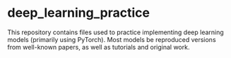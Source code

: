 # deep_learning_practice

This repository contains files used to practice implementing deep learning models (primarily using PyTorch). Most models be reproduced versions from well-known papers, as well as tutorials and original work.
